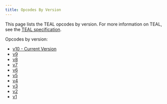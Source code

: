 ```yaml
---
title: Opcodes By Version
---
```



This page lists the TEAL opcodes by version. For more information on TEAL, see the [TEAL specification](../specification/).

Opcodes by version:

- [v10 - Current Version](v10.md)
- [v9](v9.md)
- [v8](v8.md)
- [v7](v7.md)
- [v6](v6.md)
- [v5](v5.md)
- [v4](v4.md)
- [v3](v3.md)
- [v2](v2.md)
- [v1](v1.md)
